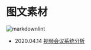 # 图文素材

![markdownlint](https://github.com/63isOK/data/workflows/markdownlint-lint/badge.svg)

- 2020.04.14 [视频会议系统分析](/视频会议.2020/README.md)
